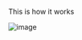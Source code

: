 This is how it works


![image](https://github.com/kazooxd/Caesar_Cipher/assets/62511970/db9372dc-e3fd-47d3-b576-35902fc90716)
